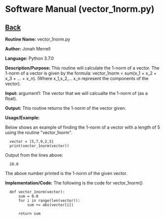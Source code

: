 # Software Manual (vector_1norm.py)

## [Back](softwaremanual.md)

**Routine Name:**           vector_1norm.py

**Author:** Jonah Merrell

**Language:** Python 3.7.0

**Description/Purpose:** This routine will calculate the 1-norm of a vector. The 1-norm of a vector is
 given by the formula: vector_1norm = sum(x_1 + x_2 + x_3 + ... + x_n). (Where x_1,x_2,...
 x_n represent the components of the vector).

**Input:** argument1: The vector that we will calcualte the 1-norm of (as a float).

**Output:** This routine returns the 1-norm of the vector given.

**Usage/Example:**

Below shows an example of finding the 1-norm of a vector with a length of 5 using the routine "vector_1norm". 

      vector = [5,7,9,2,5]
      print(vector_1norm(vector))

Output from the lines above:

      28.0

The above number printed is the 1-norm of the given vector.

**Implementation/Code:** The following is the code for vector_1norm()


      def vector_1norm(vector):
          sum = 0.0
          for i in range(len(vector)):
              sum += abs(vector[i])
      
          return sum
